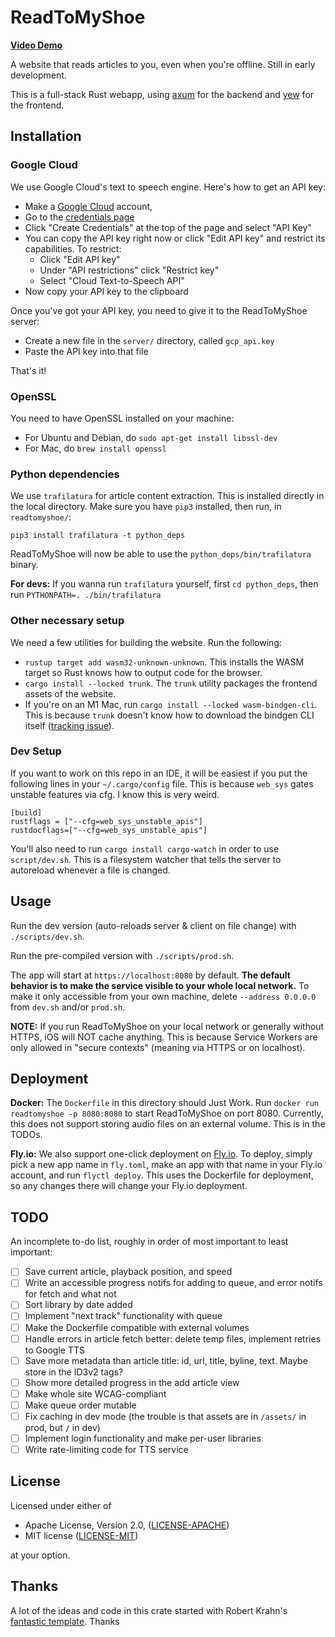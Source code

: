 # ReadToMyShoe

[**Video Demo**](https://www.dropbox.com/s/7i65qyv2i9uosp5/readtomyshoe_demo.mp4?dl=0)

A website that reads articles to you, even when you're offline. Still in early development.

This is a full-stack Rust webapp, using [axum](https://github.com/tokio-rs/axum) for the backend and [yew](https://yew.rs/) for the frontend.

## Installation

### Google Cloud

We use Google Cloud's text to speech engine. Here's how to get an API key:

* Make a [Google Cloud](https://cloud.google.com) account,
* Go to the [credentials page](https://console.cloud.google.com/apis/credentials)
* Click "Create Credentials" at the top of the page and select "API Key"
* You can copy the API key right now or click "Edit API key" and restrict its capabilities. To restrict:
    * Click "Edit API key"
    * Under "API restrictions" click "Restrict key"
    * Select "Cloud Text-to-Speech API"
* Now copy your API key to the clipboard

Once you've got your API key, you need to give it to the ReadToMyShoe server:

* Create a new file in the `server/` directory, called `gcp_api.key`
* Paste the API key into that file

That's it!

### OpenSSL

You need to have OpenSSL installed on your machine:

* For Ubuntu and Debian, do `sudo apt-get install libssl-dev`
* For Mac, do `brew install openssl`

### Python dependencies

We use `trafilatura` for article content extraction. This is installed directly in the local directory. Make sure you have `pip3` installed, then run, in `readtomyshoe/`:

```
pip3 install trafilatura -t python_deps
```

ReadToMyShoe will now be able to use the `python_deps/bin/trafilatura` binary.

**For devs:** If you wanna run `trafilatura` yourself, first `cd python_deps`, then run `PYTHONPATH=. ./bin/trafilatura`

### Other necessary setup

We need a few utilities for building the website. Run the following:

* `rustup target add wasm32-unknown-unknown`. This installs the WASM target so Rust knows how to output code for the browser.
* `cargo install --locked trunk`. The `trunk` utility packages the frontend assets of the website.
* If you're on an M1 Mac, run  `cargo install --locked wasm-bindgen-cli`. This is because `trunk` doesn't know how to download the bindgen CLI itself ([tracking issue](https://github.com/thedodd/trunk/pull/375)).

### Dev Setup

If you want to work on this repo in an IDE, it will be easiest if you put the following lines in your `~/.cargo/config` file. This is because `web_sys` gates unstable features via cfg. I know this is very weird.
```
[build]
rustflags = ["--cfg=web_sys_unstable_apis"]
rustdocflags=["--cfg=web_sys_unstable_apis"]
```

You'll also need to run `cargo install cargo-watch` in order to use `script/dev.sh`. This is a filesystem watcher that tells the server to autoreload whenever a file is changed.

## Usage

Run the dev version (auto-reloads server & client on file change) with `./scripts/dev.sh`.

Run the pre-compiled version with `./scripts/prod.sh`.

The app will start at `https://localhost:8080` by default. **The default behavior is to make the service visible to your whole local network.** To make it only accessible from your own machine, delete `--address 0.0.0.0` from `dev.sh` and/or `prod.sh`.

**NOTE:** If you run ReadToMyShoe on your local network or generally without HTTPS, iOS will NOT cache anything. This is because Service Workers are only allowed in "secure contexts" (meaning via HTTPS or on localhost).

## Deployment

**Docker:** The `Dockerfile` in this directory should Just Work. Run `docker run readtomyshoe -p 8080:8080` to start ReadToMyShoe on port 8080. Currently, this does not support storing audio files on an external volume. This is in the TODOs.

**Fly.io:** We also support one-click deployment on [Fly.io](https://fly.io). To deploy, simply pick a new app name in `fly.toml`, make an app with that name in your Fly.io account, and run `flyctl deploy`. This uses the Dockerfile for deployment, so any changes there will change your Fly.io deployment.

## TODO

An incomplete to-do list, roughly in order of most important to least important:

- [ ] Save current article, playback position, and speed
- [ ] Write an accessible progress notifs for adding to queue, and error notifs for fetch and what not
- [ ] Sort library by date added
- [ ] Implement "next track" functionality with queue
- [ ] Make the Dockerfile compatible with external volumes
- [ ] Handle errors in article fetch better: delete temp files, implement retries to Google TTS
- [ ] Save more metadata than article title: id, url, title, byline, text. Maybe store in the ID3v2 tags?
- [ ] Show more detailed progress in the add article view
- [ ] Make whole site WCAG-compliant
- [ ] Make queue order mutable
- [ ] Fix caching in dev mode (the trouble is that assets are in `/assets/` in prod, but `/` in dev)
- [ ] Implement login functionality and make per-user libraries
- [ ] Write rate-limiting code for TTS service

## License

Licensed under either of

 * Apache License, Version 2.0, ([LICENSE-APACHE](LICENSE-APACHE))
 * MIT license ([LICENSE-MIT](LICENSE-MIT))

at your option.

## Thanks

A lot of the ideas and code in this crate started with Robert Krahn's [fantastic template](https://robert.kra.hn/posts/2022-04-03_rust-web-wasm/#making-the-file-server-support-a-spa-app). Thanks
